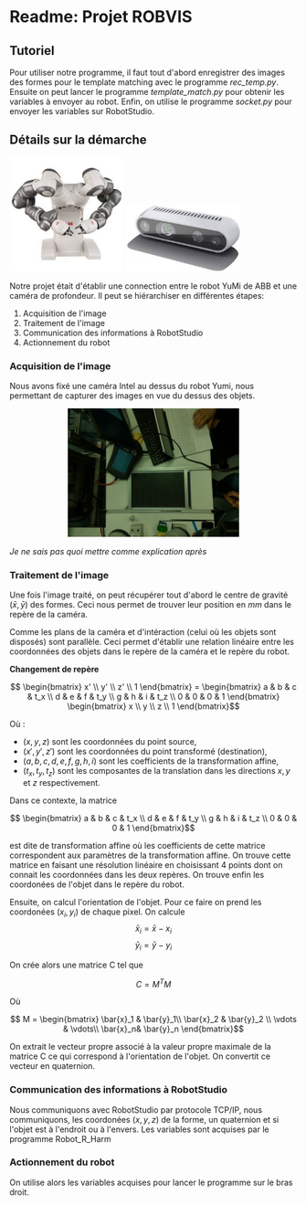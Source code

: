 # Readme: Projet ROBVIS

## Tutoriel

Pour utiliser notre programme, il faut tout d'abord enregistrer des images des formes pour le template matching avec le programme *rec_temp.py*. Ensuite on peut lancer le programme *template_match.py* pour obtenir les variables à envoyer au robot. Enfin, on utilise le programme *socket.py* pour envoyer les variables sur RobotStudio. 

## Détails sur la démarche


<img src="robot_yumi.jpeg" alt="Description de l'image 1" width="200">
<img src="Intel.jpeg" alt="Description de l'image 2" width="200">


Notre projet était d'établir une connection entre le robot YuMi de ABB et une caméra de profondeur. Il peut se hiérarchiser en différentes étapes:
1. Acquisition de l'image
2. Traitement de l'image
3. Communication des informations à RobotStudio
4. Actionnement du robot

### Acquisition de l'image

Nous avons fixé une caméra Intel au dessus du robot Yumi, nous permettant de capturer des images en vue du dessus des objets.

<div style="text-align: center;">
    <img src="image_cam.jpg" width="300" alt="Description de l'image">
</div>

*Je ne sais pas quoi mettre comme explication après* 


### Traitement de l'image

Une fois l'image traité, on peut récupérer tout d'abord le centre de gravité $(\bar{x},\bar{y})$ des formes. Ceci nous permet de trouver leur position en $mm$ dans le repère de la caméra. 

Comme les plans de la caméra et d'intéraction (celui où les objets sont disposés) sont parallèle. Ceci permet d'établir une relation linéaire entre les coordonnées des objets dans le repère de la caméra et le repère du robot. 

**Changement de repère**

$$  \begin{bmatrix} 
x' \\ 
y' \\ 
z' \\ 
1 
\end{bmatrix} = \begin{bmatrix} 
a & b & c & t_x \\ 
d & e & f & t_y \\ 
g & h & i & t_z \\ 
0 & 0 & 0 & 1 
\end{bmatrix} 
\begin{bmatrix} 
x \\
y \\ 
z \\ 
1 
\end{bmatrix}$$

Où :

- $(x, y, z)$ sont les coordonnées du point source,
- $(x', y', z')$ sont les coordonnées du point transformé (destination),
- $(a, b, c, d, e, f, g, h, i)$ sont les coefficients de la transformation affine,
- $(t_x, t_y, t_z)$ sont les composantes de la translation dans les directions $x, y$ et $z$ respectivement.

Dans ce contexte, la matrice 

$$ \begin{bmatrix} a & b & c & t_x \\ d & e & f & t_y \\ g & h & i & t_z \\ 0 & 0 & 0 & 1 \end{bmatrix}$$  

est dite de transformation affine où les coefficients de cette matrice correspondent aux paramètres de la transformation affine. On trouve cette matrice en faisant une résolution linéaire en choisissant 4 points dont on connait les coordonnées dans les deux repères. On trouve enfin les coordonées de l'objet dans le repère du robot.

Ensuite, on calcul l'orientation de l'objet. Pour ce faire on prend les coordonées $(x_i,y_i)$ de chaque pixel. On calcule
 $$\bar{x}_i = \bar{x} - x_i$$
  $$\bar{y}_i = \bar{y} - y_i$$

On crée alors une matrice C tel que

$$ C = M^TM $$

Où 

$$ M = \begin{bmatrix} \bar{x}_1 & \bar{y}_1\\
\bar{x}_2 & \bar{y}_2 \\ 
\vdots & \vdots\\
\bar{x}_n& \bar{y}_n  \end{bmatrix}$$

On extrait le vecteur propre associé à la valeur propre maximale de la matrice C ce qui correspond à l'orientation de l'objet. On convertit ce vecteur en quaternion. 

### Communication des informations à RobotStudio

Nous communiquons avec RobotStudio par protocole TCP/IP, nous communiquons, les coordonées $(x,y,z)$ de la forme, un quaternion et si l'objet est à l'endroit ou à l'envers. Les variables sont acquises par le programme Robot_R_Harm

### Actionnement du robot

On utilise alors les variables acquises pour lancer le programme sur le bras droit.  
